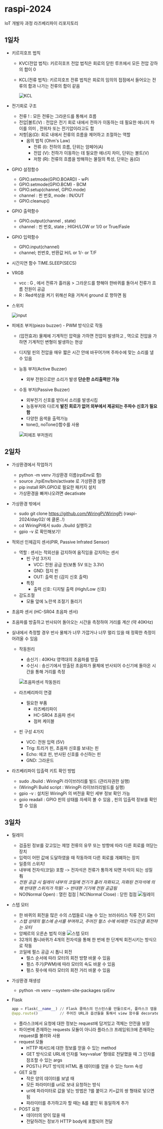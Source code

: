# raspi-2024
IoT 개발자 과정 라즈베리파이 리포지토리

## 1일차
- 키르히호프 법칙 
    - KVC(전압 법칙): 키르히호프 전압 법칙은 회로의 닫힌 루프에서 모든 전압 강하의 합이 0
    - KCL(전류 법칙): 키르히호프 전류 법칙은 회로의 임의의 접점에서 들어오는 전류의 합과 나가는 전류의 합이 같음

        ![KCL](https://raw.githubusercontent.com/som7199/raspi-2024/main/images/ras001.png)

- 전기회로 구조
    - 전류 ! : 모든 전류는 그라운드를 통해서 흐름 
    - 전압|볼트(V) : 전압은 전기 회로 내에서 전하가 이동하는 데 필요한 에너지 차이를 의미 , 전위차 또는 전기압이라고도 함
    - 저항|옴(Ω): 회로 내에서 전류의 흐름을 제어하고 조절하는 역할
        - 옴의 법칙 (Ohm's Law)
            - 전류 (I): 전하의 흐름, 단위는 암페어(A)
            - 전압 (V): 전하가 이동하는 데 필요한 에너지 차이, 단위는 볼트(V)
            - 저항 (R): 전류의 흐름을 방해하는 물질의 특성, 단위는 옴(Ω)

- GPIO 설정함수
    - GPIO.setmode(GPIO.BOARD) - wPi
    - GPIO.setmode(GPIO.BCM) - BCM
    - GPIO.setup(channel, GPIO.mode)
    - channel : 핀 번호, mode : IN/OUT
    - GPIO.cleanup()

- GPIO 출력함수
    - GPIO.output(channel , state)
    - channel : 핀 번호, state ; HIGH/LOW or 1/0 or True/Fasle
- GPIO 입력함수
    - GPIO.input(channel)
    - channel; 핀번호, 반환값 H/L or 1/- or T/F
- 시간지연 함수 TIME.SLEEP(SECS)

- VRGB
    - vcc : G , 에서 전류가 흘러옴 > 그라운드를 향해야 한바퀴를 돌아서 전류가 흐름 전원이 공급
    - R : Red색상을 켜기 위해선 R을 거쳐서 ground 로 향하면 됨 

- 스위치

    ![input](https://raw.githubusercontent.com/som7199/raspi-2024/main/images/ras002.png)


- 피에조 부저(piezo buzzer) - PWM 방식으로 작동
    - (압전효과) 물체에 기계적인 압력을 가하면 전압이 발생하고 , 역으로 전압을 가하면 기계적인 변형이 발생하는 현상 
    - 디지털 핀의 전압을 매우 짧은 시간 안에 바꾸어가며 주파수에 맞는 소리를 낼 수 있음 
    - 능동 부저(Active Buzzer)
        - 외부 전원으로만 소리가 발생 **단순한 소리출력만 가능**
    - 수동 부저(Passive Buzzer)
        - 외부전기 신호를 받아서 소리를 발생시킴 
        - 능동부저와 다르게 **발진 회로가 없어 외부에서 제공되는 주파수 신호가 필요함**
        - 다양한 음색을 출력가능 
        - tone(), noTone()함수를 사용

        ![피에조 부저원리](https://raw.githubusercontent.com/som7199/raspi-2024/main/images/ras003.png)

## 2일차
- 가상환경에서 작업하기
    - python -m venv 가상환경 이름(rpiEnv로 함)
    - source ./rpiEnv/bin/activate 로 가상환경 실행
    - pip install RPi.GPIO로 필요한 패키지 설치
    - 가상환경을 빠져나오려면 decativate

- 가상환경 밖에서
    - sudo git clone https://github.com/WiringPi/WiringPi (raspi-2024/day02/ 에 클론..!)
    - cd WiringPi에서 sudo ./build 실행하고
    - gpio -v 로 확인해보기!

- 적외선 인체감지 센서(PIR, Passive Infrated Sensor)
    - 역할 : 센서는 적외선을 감지하여 움직임을 감지하는 센서
        - 핀 구성 3가지 
            - VCC: 전원 공급 핀(보통 5V 또는 3.3V)
            - GND: 접지 핀
            - OUT: 출력 핀 (감지 신호 출력)
        - 특징
            - 출력 신호: 디지털 출력 (High/Low 신호)
    - 감도조절
        - 모듈 앞에 노란색 조절기 돌리기 

- 초음파 센서 (HC-SR04 초음파 센서)
 - 초음파를 방출하고 반사되어 돌아오는 시간을 측정하여 거리를 계산 (약 40KHz)
 - 실내에서 측정할 경우 반사 물체가 너무 가깝거나 너무 멀리 있을 때 정확한 측정이 어려울 수 있음
    - 작동원리
        - 송신기 : 40KHz 영역대의 초음파를 방출 
        - 수신시 : 송신기에서 방출된 초음파가 물체에 반사되어 수신기에 돌아온 시간을 통해 거리를 측정
        
        ![초음파센서 작동원리](https://raw.githubusercontent.com/som7199/raspi-2024/main/images/ras004.png)

    - 라즈베리파이 연결
        - 필요한 부품
            - 라즈베리파이
            - HC-SR04 초음파 센서
            - 점퍼 케이블

    - 핀 구성 4가지
        - VCC: 전원 입력 (5V)
        - Trig: 트리거 핀, 초음파 신호를 보내는 핀
        - Echo: 에코 핀, 반사된 신호를 수신하는 핀
        - GND: 그라운드

- 라즈베리파이 입출력 키트 확인 방법
    - sudo ./build : WiringPi 라이브러리를 빌드 (관리자권한 실행)
    - (WiringPi Build script : WiringPi 라이브러리빌드를 실행) 
    - gpio -v : 설치된 WiringPi 의 버전을 확인 세부 정보 확인 가능
    - goio readall : GPIO 핀의 상태를 자세히 볼 수 있음 , 핀의 입출력 정보를 확인 할 수 있음

## 3일차
- 릴레이
    - 검출된 정보를 갖고있는 제엉 전류의 유무 또는 방향에 따라 다른 회로를 여닫는 장치
    - 입력이 어떤 값에 도달하였을 때 작동하여 다른 회로를 개폐하는 장치
    - 일종의 스위치!
    - 내부에 전자석(코일) 포함 -> 전자석은 전류가 통하게 되면 자석이 되는 성질 有
    - *전원 공급 시 릴레이 내부의 코일에 전기가 흘러 자화되고, 자화된 전자석에 의해 반대편 스위치가 작동! -> 반대편 기기에 전원 공급됨*
    - NO(Normal Open) : 열린 접점 | NC(Normal Close) : 닫힌 접점
    ![릴레이](https://raw.githubusercontent.com/som7199/raspi-2024/main/images/ras005.png)

- 스텝 모터
    - 한 바퀴의 회전을 많은 수의 스텝들로 나눌 수 있는 브러쉬리스 직류 전기 모터
    - *스텝 상태의 펄스에 순서를 부여하고, 주어진 펄스 수에 비례한 각도만큼 회전하는 모터*
    - 앙페르의 오른손 법칙 이용
    ![스텝 모터](https://raw.githubusercontent.com/som7199/raspi-2024/main/images/ras006.png)
    - 32개의 톱니바퀴가 4개의 전자석을 통해 한 번에 한 단계씩 회전시키는 방식으로 작동
    - 코일에 펄스 공급 시 톱니 회전
        - 펄스 순서에 따라 모터의 회전 방향 바꿀 수 있음
        - 펄스 주기(PWM)에 따라 모터의 속도 바꿀 수 있음
        - 펄스 횟수에 따라 모터의 회전 거리 바꿀 수 있음

- 가상환경 재생성
    - python -m venv --system-site-packages rpiEnv

- Flask
    ```python
    app = Flask(__name__) // Flask 클래스의 인스턴스를 만듦으로서, 플라스크 앱을 만드는 역할
    @app.route()          // 주어진 URL과 옵션들을 통해서 view 함수를 decorate
    ```
    - 플라스크에서 요청에 대한 정보는 request에 담겨있고 객체는 안전을 보장
    - 파이썬에 존재하는 requests 모듈이 아니라 플라스크 프레임워크에 존재하는 request를 불러와 사용
    - request 모듈
        - HTTP 메서드에 대한 정보를 얻을 수 있는 method
        - GET 방식으로 URL에 인자를 'key=value' 형태로 전달했을 때 그 인자를 참조할 수 있는 args
        - POST나 PUT 방식의 HTML 폼 데이터를 얻을 수 있는 form 속성
    - GET 요청 
        - 작은 양의 데이터를 보낼 때
        - 모든 파라미터를 url로 보내 요청하는 방식
        - url에 파라미터로 값을 넣는 방법은 ?를 붙이고 키=값의 쌍 형태로 넣으면 됨
        - 파라미터를 추가하고자 할 때는 &를 붙인 뒤 동일하게 추가
    - POST 요청 
        - 데이터의 양이 많을 때
        - 전달하려는 정보가 HTTP body에 포함되어 전달